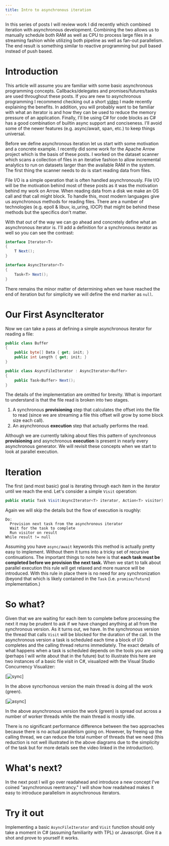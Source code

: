 ```yaml
---
title: Intro to asynchronous iteration
---
```

In this series of posts I will review work I did recently which combined iteration with asynchronous development.
Combining the two allows us to manually schedule both RAM as well as CPU to process large files in a streaming
fashion while utilizing both pipeline as well as fan-out parallelism.  The end result is something similar to
reactive programming but pull based instead of push based.

# Introduction

This article will assume you are familiar with some basic asynchronous programming concepts.
Callbacks/delegates and promises/futures/tasks are used throughout these posts.  If you are new to asynchronous
programming I recommend checking out a short [video](https://youtu.be/_7UZi-BVgfg) I made recently explaining
the benefits.  In addition, you will probably want to be familiar with what an iterator is and how they can be
used to reduce the memory pressure of an application.  Finally, I'll be using C# for code blocks as C# has a
good combination of builtin async support and conciseness.  I'll avoid some of the newer features (e.g. 
async/await, span, etc.) to keep things universal.

Before we define asynchronous iteration let us start with some motivation and a concrete example.  I recently did
some work for the Apache Arrow project which is the basis of these posts.  I worked on the dataset scanner which
scans a collection of files in an iterative fashion to allow incremental analytics to run on datasets larger than
the available RAM in the system.  The first thing the scanner needs to do is start reading data from files.

File I/O is a simple operation that is often handled asynchronously.  File I/O will be the motivation behind most
of these posts as it was the motivation behind my work on Arrow.  When reading data from a disk we make an OS call
and that call might block.  To handle this, most modern languages give us asynchronous methods for reading files.
There are a number of technologies (e.g. epoll & libuv, io_uring, IOCP) that might be behind these methods but the
specifics don't matter.

With that out of the way we can go ahead and concretely define what an asynchronous iterator is.  I'll add a
definition for a synchronous iterator as well so you can see the contrast:

~~~ csharp
interface Iterator<T>
{
    T Next();
}

interface AsyncIterator<T>
{
    Task<T> Next();
}
~~~

There remains the minor matter of determining when we have reached the end of iteration but for simplicity we
will define the end marker as `null`.

# Our First AsyncIterator

Now we can take a pass at defining a simple asynchronous iterator for reading a file:

~~~ csharp
public class Buffer
{
    public byte[] Data { get; init; }
    public int Length { get; init; }
}

public class AsyncFileIterator : AsyncIterator<Buffer>
{
    public Task<Buffer> Next();
}
~~~

The details of the implementation are omitted for brevity.  What is important to understand is that the
file read is broken into two stages.

 1. A synchronous **provisioning** step that calculates the offset into the file to read (since we are streaming
    a file this offset will grow by some block size each call).
 2. An asynchronous **execution** step that actually performs the read.

Although we are currently talking about files this pattern of synchronous **provisioning** and asynchronous
**execution** is present in nearly every asynchronous generator.  We will revisit these concepts when we
start to look at parallel execution.

# Iteration

The first (and most basic) goal is iterating through each item in the iterator until we reach the end.
Let's consider a simple `Visit` operation:

~~~ csharp
public static Task Visit(AsyncIterator<T> iterator, Action<T> visitor)
~~~

Again we will skip the details but the flow of execution is roughly:

~~~
Do:
  Provision next task from the asynchronous iterator
  Wait for the task to complete
  Run visitor on result
While result != null
~~~

Assuming you have `async/await` keywords this method is actually pretty easy to implement.  Without them it turns into
a tricky set of recursive continuations.  The important things to note here is that **each task must be completed before
we provision the next task.**  When we start to talk about parallel execution this rule will get relaxed and more nuance
will be introduced.  With this rule in place there is no need for any synchronization (beyond that which is likely contained
in the `Task` (i.e. `promise/future`) implementation.)

# So what?

Given that we are waiting for each item to complete before processing the next it may be prudent to ask if we have changed anything
at all from the synchronous version.  As it turns out, we have.  In the synchronous version the thread that calls `Visit` will be
blocked for the duration of the call.  In the asynchronous version a task is scheduled each time a block of I/O completes and the calling
thread returns immediately.  The exact details of what happens when a task is scheduled depends on the tools you are using
(perhaps I will write about that in the future) but to illustrate this here are two instances of a basic file visit in C#, visualized
with the Visual Studio Concurrency Visualizer:

[![sync](/blog/assets/images/sync-file-iter.png)]

In the above syncrhonous version the main thread is doing all the work (green).

[![async](/blog/assets/images/async-file-iter.png)]

In the above asynchronous version the work (green) is spread out across a number of worker threads while the main thread is mostly idle.

There is no significant performance difference between the two approaches because there is no actual parallelism going on.
However, by freeing up the calling thread, we can reduce the total number of threads that we need (this reduction is not well illustrated
in the above diagrams due to the simplicity of the task but for more details see the video linked in the introduction).

# What's next?

In the next post I will go over readahead and introduce a new concept I've coined "asynchronous reentrancy."  I will show how readahead
makes it easy to introduce parallelism in asynchronous iterators.

# Try it out

Implementing a basic `AsyncFileIterator` and `Visit` function should only take a moment in C# (assuming familiarity with TPL) or Javascript.
Give it a shot and prove to yourself it works.